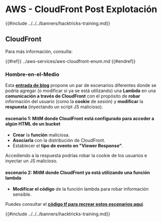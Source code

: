 # AWS - CloudFront Post Explotación

{{#include ../../../banners/hacktricks-training.md}}

## CloudFront

Para más información, consulta:

{{#ref}}
../aws-services/aws-cloudfront-enum.md
{{#endref}}

### Hombre-en-el-Medio

Esta [**entrada de blog**](https://medium.com/@adan.alvarez/how-attackers-can-misuse-aws-cloudfront-access-to-make-it-rain-cookies-acf9ce87541c) propone un par de escenarios diferentes donde se podría agregar (o modificar si ya se está utilizando) una **Lambda** en una **comunicación a través de CloudFront** con el propósito de **robar** información del usuario (como la **cookie** de sesión) y **modificar** la **respuesta** (inyectando un script JS malicioso).

#### escenario 1: MitM donde CloudFront está configurado para acceder a algún HTML de un bucket

- **Crear** la **función** maliciosa.
- **Asociarla** con la distribución de CloudFront.
- Establecer el **tipo de evento en "Viewer Response"**.

Accediendo a la respuesta podrías robar la cookie de los usuarios e inyectar un JS malicioso.

#### escenario 2: MitM donde CloudFront ya está utilizando una función lambda

- **Modificar el código** de la función lambda para robar información sensible.

Puedes consultar el [**código tf para recrear estos escenarios aquí**](https://github.com/adanalvarez/AWS-Attack-Scenarios/tree/main).

{{#include ../../../banners/hacktricks-training.md}}

